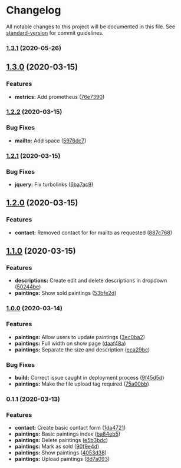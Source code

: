 # Changelog

All notable changes to this project will be documented in this file. See [standard-version](https://github.com/conventional-changelog/standard-version) for commit guidelines.

### [1.3.1](https://github.com/charlescampbell/lynne-campbell-artist/compare/v1.3.0...v1.3.1) (2020-05-26)

## [1.3.0](https://github.com/charlescampbell/lynne-campbell-artist/compare/v1.2.2...v1.3.0) (2020-03-15)


### Features

* **metrics:** Add prometheus ([76e7390](https://github.com/charlescampbell/lynne-campbell-artist/commit/76e7390f1a686ba4438e87a95a7199b7740e290c))

### [1.2.2](https://github.com/charlescampbell/lynne-campbell-artist/compare/v1.2.1...v1.2.2) (2020-03-15)


### Bug Fixes

* **mailto:** Add space ([5976dc7](https://github.com/charlescampbell/lynne-campbell-artist/commit/5976dc79ef26539eb3830147e676832a854b1d45))

### [1.2.1](https://github.com/charlescampbell/lynne-campbell-artist/compare/v1.2.0...v1.2.1) (2020-03-15)


### Bug Fixes

* **jquery:** Fix turbolinks ([6ba7ac9](https://github.com/charlescampbell/lynne-campbell-artist/commit/6ba7ac9d1ecfc1fc19d6bf94fdd1d2409f82631e))

## [1.2.0](https://github.com/charlescampbell/lynne-campbell-artist/compare/v1.1.0...v1.2.0) (2020-03-15)


### Features

* **contact:** Removed contact for for mailto as requested ([887c768](https://github.com/charlescampbell/lynne-campbell-artist/commit/887c768a7f7316bc4b8ce8d676ff15ee12c85a23))

## [1.1.0](https://github.com/charlescampbell/lynne-campbell-artist/compare/v1.0.0...v1.1.0) (2020-03-15)


### Features

* **descriptions:** Create edit and delete descriptions in dropdown ([50244be](https://github.com/charlescampbell/lynne-campbell-artist/commit/50244bed161663ea18f261a81713417ab32c3670))
* **paintings:** Show sold paintings ([53bfe2d](https://github.com/charlescampbell/lynne-campbell-artist/commit/53bfe2dacd57f4a2beca30e358ab5681e8e19829))

### [1.0.0](https://github.com/charlescampbell/lynne-campbell-artist/compare/v0.1.1...v0.1.2) (2020-03-14)


### Features

* **paintings:** Allow users to update paintings ([3ec0ba2](https://github.com/charlescampbell/lynne-campbell-artist/commit/3ec0ba210ec2e094e7e2bd6fe64982b3b89c61f5))
* **paintings:** Full width on show page ([daaf48a](https://github.com/charlescampbell/lynne-campbell-artist/commit/daaf48abc5896c092a18d754182992281c65aeae))
* **paintings:** Separate the size and description ([eca29bc](https://github.com/charlescampbell/lynne-campbell-artist/commit/eca29bc4a5a93de44113747bb18f5967e5866c34))


### Bug Fixes

* **build:** Correct issue caught in deployment process ([9f45d5d](https://github.com/charlescampbell/lynne-campbell-artist/commit/9f45d5de129557054cb2c9e46e2fbf31db31e125))
* **paintings:** Make the file upload tag required ([75a00bb](https://github.com/charlescampbell/lynne-campbell-artist/commit/75a00bb8a0eabb18dd3d6cff11207bf2500a3231))

### 0.1.1 (2020-03-13)


### Features

* **contact:** Create basic contact form ([1da4721](https://github.com/charlescampbell/lynne-campbell-artist/commit/1da4721b630c3e68f6dd2c4b7965f57619ee19b8))
* **paintings:** Basic paintings index ([ba84eb5](https://github.com/charlescampbell/lynne-campbell-artist/commit/ba84eb5ae1090d430a6eead90012701a7842f169))
* **paintings:** Delete paintings ([e5b3bdc](https://github.com/charlescampbell/lynne-campbell-artist/commit/e5b3bdc850630895caccc4692f43196eb07e5280))
* **paintings:** Mark as sold ([90f9e4d](https://github.com/charlescampbell/lynne-campbell-artist/commit/90f9e4d31998417e8e2ec095b33426d5d38e2916))
* **paintings:** Show paintings ([4053d38](https://github.com/charlescampbell/lynne-campbell-artist/commit/4053d38082b2dbbd51e937363c093d859cf71ade))
* **paintings:** Upload paintings ([8d7a093](https://github.com/charlescampbell/lynne-campbell-artist/commit/8d7a0932f14862bd9d9d577036ba9805cb2df813))
